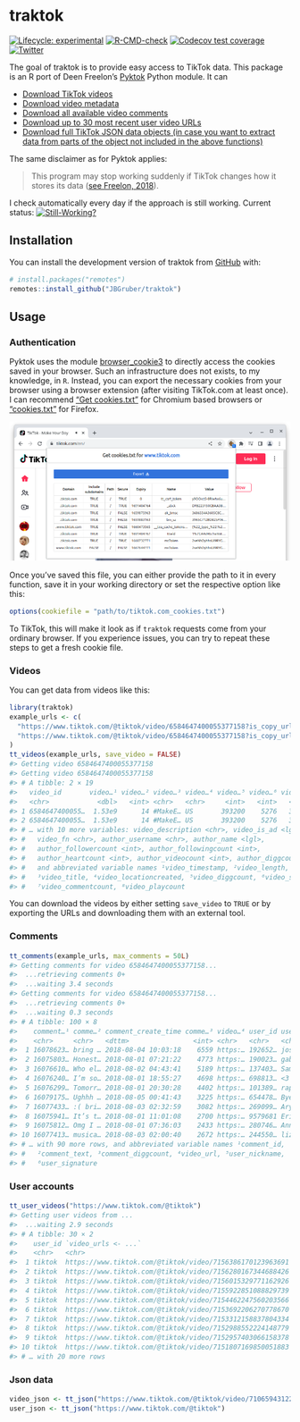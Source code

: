 
<!-- README.md is generated from README.Rmd. Please edit that file -->

# traktok

<!-- badges: start -->

[![Lifecycle:
experimental](https://img.shields.io/badge/lifecycle-experimental-orange.svg)](https://lifecycle.r-lib.org/articles/stages.html#experimental)
[![R-CMD-check](https://github.com/JBGruber/traktok/actions/workflows/R-CMD-check.yaml/badge.svg)](https://github.com/JBGruber/traktok/actions/workflows/R-CMD-check.yaml)
[![Codecov test
coverage](https://codecov.io/gh/JBGruber/traktok/branch/main/graph/badge.svg)](https://codecov.io/gh/JBGruber/traktok?branch=main)
[![Twitter](https://img.shields.io/twitter/url/https/twitter.com/JohannesBGruber.svg?style=social&label=Follow%20%40JohannesBGruber)](https://twitter.com/JohannesBGruber)
<!-- badges: end -->

The goal of traktok is to provide easy access to TikTok data. This
package is an R port of Deen Freelon’s
[Pyktok](https://github.com/dfreelon/pyktok) Python module. It can

- [Download TikTok videos](#videos)
- [Download video metadata](#videos)
- [Download all available video comments](#comments)
- [Download up to 30 most recent user video URLs](#user-accounts)
- [Download full TikTok JSON data objects (in case you want to extract
  data from parts of the object not included in the above
  functions)](#json-data)

The same disclaimer as for Pyktok applies:

> This program may stop working suddenly if TikTok changes how it stores
> its data ([see Freelon,
> 2018](https://osf.io/preprints/socarxiv/56f4q/)).

I check automatically every day if the approach is still working.
Current status:
[![Still-Working?](https://github.com/JBGruber/traktok/actions/workflows/still-working.yaml/badge.svg)](https://github.com/JBGruber/traktok/actions/workflows/still-working.yaml)

## Installation

You can install the development version of traktok from
[GitHub](https://github.com/) with:

``` r
# install.packages("remotes")
remotes::install_github("JBGruber/traktok")
```

## Usage

### Authentication

Pyktok uses the module
[browser_cookie3](https://github.com/borisbabic/browser_cookie3) to
directly access the cookies saved in your browser. Such an
infrastructure does not exists, to my knowledge, in `R`. Instead, you
can export the necessary cookies from your browser using a browser
extension (after visiting TikTok.com at least once). I can recommend
[“Get
cookies.txt”](https://chrome.google.com/webstore/detail/get-cookiestxt/bgaddhkoddajcdgocldbbfleckgcbcid)
for Chromium based browsers or
[“cookies.txt”](https://addons.mozilla.org/en-US/firefox/addon/cookies-txt/)
for Firefox.

![](man/figures/cookies.png)

Once you’ve saved this file, you can either provide the path to it in
every function, save it in your working directory or set the respective
option like this:

``` r
options(cookiefile = "path/to/tiktok.com_cookies.txt")
```

To TikTok, this will make it look as if `traktok` requests come from
your ordinary browser. If you experience issues, you can try to repeat
these steps to get a fresh cookie file.

### Videos

You can get data from videos like this:

``` r
library(traktok)
example_urls <- c(
  "https://www.tiktok.com/@tiktok/video/6584647400055377158?is_copy_url=1&is_from_webapp=v1",
  "https://www.tiktok.com/@tiktok/video/6584647400055377158?is_copy_url=1&is_from_webapp=v1"
)
tt_videos(example_urls, save_video = FALSE)
#> Getting video 6584647400055377158
#> Getting video 6584647400055377158
#> # A tibble: 2 × 19
#>   video_id       video…¹ video…² video…³ video…⁴ video…⁵ video…⁶ video…⁷ video…⁸
#>   <chr>            <dbl>   <int> <chr>   <chr>     <int>   <int>   <int>   <int>
#> 1 6584647400055…  1.53e9      14 #MakeE… US       393200    5276   34000 3500000
#> 2 6584647400055…  1.53e9      14 #MakeE… US       393200    5276   34000 3500000
#> # … with 10 more variables: video_description <chr>, video_is_ad <lgl>,
#> #   video_fn <chr>, author_username <chr>, author_name <lgl>,
#> #   author_followercount <int>, author_followingcount <int>,
#> #   author_heartcount <int>, author_videocount <int>, author_diggcount <int>,
#> #   and abbreviated variable names ¹​video_timestamp, ²​video_length,
#> #   ³​video_title, ⁴​video_locationcreated, ⁵​video_diggcount, ⁶​video_sharecount,
#> #   ⁷​video_commentcount, ⁸​video_playcount
```

You can download the videos by either setting `save_video` to `TRUE` or
by exporting the URLs and downloading them with an external tool.

### Comments

``` r
tt_comments(example_urls, max_comments = 50L)
#> Getting comments for video 6584647400055377158...
#>  ...retrieving comments 0+
#>  ...waiting 3.4 seconds
#> Getting comments for video 6584647400055377158...
#>  ...retrieving comments 0+
#>  ...waiting 0.3 seconds
#> # A tibble: 100 × 8
#>    comment…¹ comme…² comment_create_time comme…³ video…⁴ user_id user_…⁵ user_…⁶
#>    <chr>     <chr>   <dttm>                <int> <chr>   <chr>   <chr>   <chr>  
#>  1 16078623… bring … 2018-08-04 10:03:18    6559 https:… 192652… josie<3 "15"   
#>  2 16075803… Honest… 2018-08-01 07:21:22    4773 https:… 190023… gabby   ""     
#>  3 16076610… Who el… 2018-08-02 04:43:41    5189 https:… 137403… Sam     "you’r…
#>  4 16076240… I’m so… 2018-08-01 18:55:27    4698 https:… 698813… <3      ""     
#>  5 16076299… Tomorr… 2018-08-01 20:30:28    4402 https:… 101389… rapids… "posti…
#>  6 16079175… Ughhh … 2018-08-05 00:41:43    3225 https:… 654478… Bye     ""     
#>  7 16077433… :( bri… 2018-08-03 02:32:59    3082 https:… 269099… Ary     ""     
#>  8 16075941… It’s t… 2018-08-01 11:01:08    2700 https:… 9579681 Erick … "🇵🇭🇺🇸\…
#>  9 16075812… Omg I … 2018-08-01 07:36:03    2433 https:… 280746… Anneli… "Oh he…
#> 10 16077413… musica… 2018-08-03 02:00:40    2672 https:… 244550… lizzie… "snap …
#> # … with 90 more rows, and abbreviated variable names ¹​comment_id,
#> #   ²​comment_text, ³​comment_diggcount, ⁴​video_url, ⁵​user_nickname,
#> #   ⁶​user_signature
```

### User accounts

``` r
tt_user_videos("https://www.tiktok.com/@tiktok")
#> Getting user videos from ...
#>  ...waiting 2.9 seconds
#> # A tibble: 30 × 2
#>    user_id `video_urls <- ...`                                     
#>    <chr>   <chr>                                                   
#>  1 tiktok  https://www.tiktok.com/@tiktok/video/7156386170123963691
#>  2 tiktok  https://www.tiktok.com/@tiktok/video/7156280167344688426
#>  3 tiktok  https://www.tiktok.com/@tiktok/video/7156015329771162926
#>  4 tiktok  https://www.tiktok.com/@tiktok/video/7155922851088829739
#>  5 tiktok  https://www.tiktok.com/@tiktok/video/7154462247560203566
#>  6 tiktok  https://www.tiktok.com/@tiktok/video/7153692206270778670
#>  7 tiktok  https://www.tiktok.com/@tiktok/video/7153312158837804334
#>  8 tiktok  https://www.tiktok.com/@tiktok/video/7152988552224148779
#>  9 tiktok  https://www.tiktok.com/@tiktok/video/7152957403066158378
#> 10 tiktok  https://www.tiktok.com/@tiktok/video/7151807169850051883
#> # … with 20 more rows
```

### Json data

``` r
video_json <- tt_json("https://www.tiktok.com/@tiktok/video/7106594312292453675?is_copy_url=1&is_from_webapp=v1")
user_json <- tt_json("https://www.tiktok.com/@tiktok")
```
